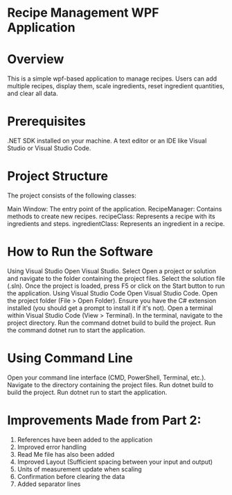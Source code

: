 # Recipe Management WPF Application
# Overview

This is a simple wpf-based application to manage recipes. Users can add multiple recipes, display them, scale ingredients, reset ingredient quantities, and clear all data.

# Prerequisites

.NET SDK installed on your machine.
A text editor or an IDE like Visual Studio or Visual Studio Code.

# Project Structure

The project consists of the following classes:

Main Window: The entry point of the application.
RecipeManager: Contains methods to create new recipes.
recipeClass: Represents a recipe with its ingredients and steps.
ingredientClass: Represents an ingredient in a recipe.

# How to Run the Software

Using Visual Studio
Open Visual Studio.
Select Open a project or solution and navigate to the folder containing the project files. Select the solution file (.sln).
Once the project is loaded, press F5 or click on the Start button to run the application.
Using Visual Studio Code
Open Visual Studio Code.
Open the project folder (File > Open Folder).
Ensure you have the C# extension installed (you should get a prompt to install it if it's not).
Open a terminal within Visual Studio Code (View > Terminal).
In the terminal, navigate to the project directory.
Run the command dotnet build to build the project.
Run the command dotnet run to start the application.

# Using Command Line
Open your command line interface (CMD, PowerShell, Terminal, etc.).
Navigate to the directory containing the project files.
Run dotnet build to build the project.
Run dotnet run to start the application.

# Improvements Made from Part 2: 
1. References have been added to the application
2. Improved error handling
3. Read Me file has also been added
4. Improved Layout (Sufficient spacing between your input and output)
5. Units of measurement update when scaling
6. Confirmation before clearing the data
7. Added separator lines
